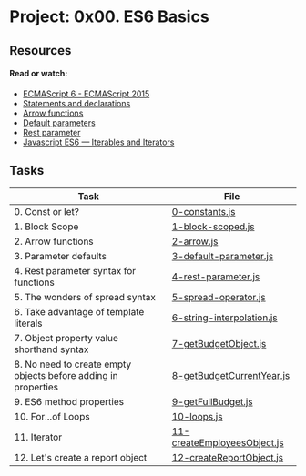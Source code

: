 # Project: 0x00. ES6 Basics

## Resources

#### Read or watch:

* [ECMAScript 6 - ECMAScript 2015](https://intranet.alxswe.com/rltoken/HRvh-7X2k2JmPu2XMuvlnQ)
* [Statements and declarations](https://intranet.alxswe.com/rltoken/bu6OK8Wbzzxr04Si-qup-w)
* [Arrow functions](https://intranet.alxswe.com/rltoken/kn70en_i7XsVl9PUhAK1fQ)
* [Default parameters](https://intranet.alxswe.com/rltoken/e1-hBHivLFWOip87Lc4Jfw)
* [Rest parameter](https://intranet.alxswe.com/rltoken/TB_tbhDM8tPkVIS4_Tw_rw)
* [Javascript ES6 — Iterables and Iterators](https://intranet.alxswe.com/rltoken/TFWv4CZLeQfvCsW5gWRXjA)
## Tasks

| Task | File |
| ---- | ---- |
| 0. Const or let? | [0-constants.js](./0-constants.js) |
| 1. Block Scope | [1-block-scoped.js](./1-block-scoped.js) |
| 2. Arrow functions | [2-arrow.js](./2-arrow.js) |
| 3. Parameter defaults | [3-default-parameter.js](./3-default-parameter.js) |
| 4. Rest parameter syntax for functions | [4-rest-parameter.js](./4-rest-parameter.js) |
| 5. The wonders of spread syntax | [5-spread-operator.js](./5-spread-operator.js) |
| 6. Take advantage of template literals | [6-string-interpolation.js](./6-string-interpolation.js) |
| 7. Object property value shorthand syntax | [7-getBudgetObject.js](./7-getBudgetObject.js) |
| 8. No need to create empty objects before adding in properties | [8-getBudgetCurrentYear.js](./8-getBudgetCurrentYear.js) |
| 9. ES6 method properties | [9-getFullBudget.js](./9-getFullBudget.js) |
| 10. For...of Loops | [10-loops.js](./10-loops.js) |
| 11. Iterator | [11-createEmployeesObject.js](./11-createEmployeesObject.js) |
| 12. Let's create a report object | [12-createReportObject.js](./12-createReportObject.js) |
